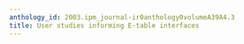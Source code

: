 ```yaml
---
anthology_id: 2003.ipm_journal-ir0anthology0volumeA39A4.3
title: User studies informing E-table interfaces
---
```


